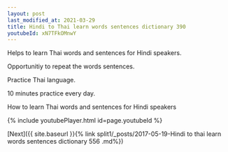 ```yaml
---
layout: post
last_modified_at: 2021-03-29
title: Hindi to Thai learn words sentences dictionary 390 
youtubeId: xN7TFkOMnwY
---
```

 
 
Helps to learn Thai words and sentences for Hindi speakers.

Opportunitiy to repeat the words sentences. 

Practice Thai language. 
 
10 minutes practice every day. 
 
How to learn Thai words and sentences for Hindi speakers 
 
{% include youtubePlayer.html id=page.youtubeId %}
 
 
[Next]({{ site.baseurl }}{% link  split1/_posts/2017-05-19-Hindi to thai learn words sentences dictionary 556 .md%})
 
